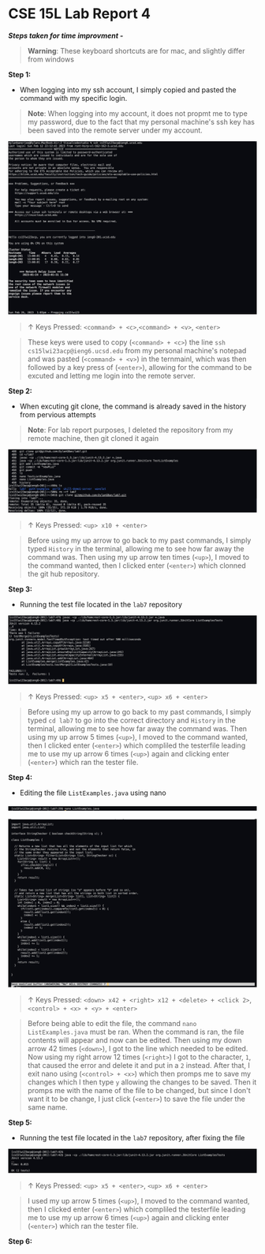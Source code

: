 # CSE 15L Lab Report 4

***Steps taken for time improvment -***

>__Warning__: These keyboard shortcuts are for mac, and slightly differ from windows

**Step 1:**

- When logging into my ssh account, I simply copied and pasted the command with my specific login.

>__Note__: When logging into my account, it does not propmt me to type my password, due to the fact that my personal 
machine's ssh key has been saved into the remote server under my account.

![](Screenshot%202023-02-26%20at%201.04.19%20PM.png)

> &uarr; Keys Pressed: `<command> + <c>`,`<command> + <v>`, `<enter>`

> These keys were used to copy (`<command> + <c>`) the line `ssh cs15lwi23acp@ieng6.ucsd.edu` from my personal machine's notepad and 
was pasted (`<command> + <v>`) in the ternmainl, which was then followed by a key press of (`<enter>`), allowing for the command to be excuted 
and letting me login into the remote server.

**Step 2:**

- When excuting git clone, the command is already saved in the history from pervious attempts

>__Note__: For lab report purposes, I deleted the repository from my remote machine, then git cloned it again

![](Screenshot%202023-02-26%20at%201.22.32%20PM.png)

> &uarr; Keys Pressed: `<up> x10 + <enter>`

> Before using my up arrow to go back to my past commands, I simply typed `History` in the terminal, allowing me to see how far 
away the command was. Then using my up arrow ten times (`<up>`), I moved to the command wanted, then I clicked enter (`<enter>`) which clonned the git hub repository.

**Step 3:** 

- Running the test file located in the `lab7` repository

![](Screenshot%202023-02-26%20at%202.57.52%20PM.png)

> &uarr; Keys Pressed: `<up> x5 + <enter>`, `<up> x6 + <enter>`

> Before using my up arrow to go back to my past commands, I simply typed `cd lab7` to go into the correct directory and `History` in the terminal, allowing me to see how far away the command was. Then using my up arrow 5 times (`<up>`), I moved to the command wanted, then I clicked enter (`<enter>`) which compliled the testerfile leading me to use my up arrow 6 times (`<up>`) again and clicking enter (`<enter>`) which ran the tester file. 

**Step 4:** 

- Editing the file `ListExamples.java` using nano

![](Screenshot%202023-02-26%20at%202.18.40%20PM.png)

![](Screenshot%202023-02-26%20at%202.16.48%20PM.png)

> &uarr; Keys Pressed: `<down> x42 + <right> x12 + <delete> + <click 2>`, `<control> + <x> + <y> + <enter>` 

> Before being able to edit the file, the command `nano ListExamples.java` must be ran. When the command is ran, the file contents will appear and 
now can be edited. Then using my down arrow 42 times (`<down>`), I got to the line which needed to be edited. Now using my right arrow 12 times 
(`<right>`) I got to the character, `1`, that caused the error and delete it and put in a `2` instead. After that, I exit nano using (`<control> + <x>`)
which then promps me to save my changes which I then type `y` allowing the changes to be saved. Then it promps me with the name of the file to be changed, but since I don't want it to be change, I just click (`<enter>`) to save the file under the same name.

**Step 5:** 

- Running the test file located in the `lab7` repository, after fixing the file

![](Screenshot%202023-02-26%20at%202.56.38%20PM.png)

> &uarr; Keys Pressed: `<up> x5 + <enter>`, `<up> x6 + <enter>`
 
> I used my up arrow 5 times (`<up>`), I moved to the command wanted, then I clicked enter (`<enter>`) which compliled the testerfile leading me to use my up arrow 6 times (`<up>`) again and clicking enter (`<enter>`) which ran the tester file. 

**Step 6:**


